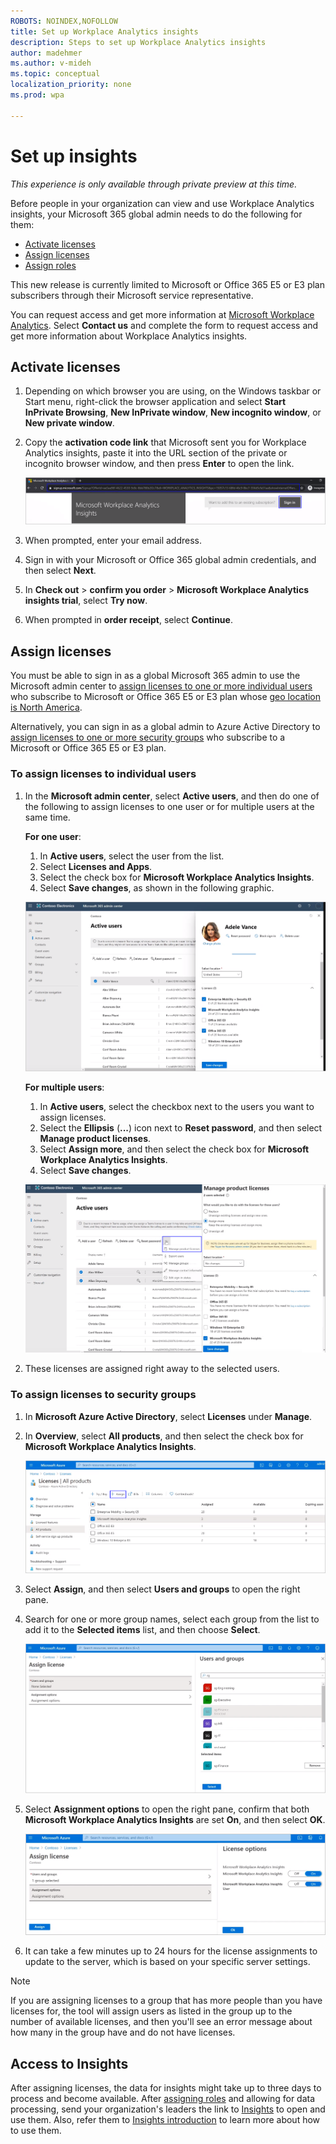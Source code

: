 ```yaml
---
ROBOTS: NOINDEX,NOFOLLOW
title: Set up Workplace Analytics insights
description: Steps to set up Workplace Analytics insights
author: madehmer
ms.author: v-mideh
ms.topic: conceptual
localization_priority: none
ms.prod: wpa

---
```

# Set up insights

*This experience is only available through private preview at this time.*

Before people in your organization can view and use Workplace Analytics insights, your Microsoft 365 global admin needs to do the following for them:

* [Activate licenses](#activate-licenses)
* [Assign licenses](#assign-licenses)
* [Assign roles](assign-roles.md)

This new release is currently limited to Microsoft or Office 365 E5 or E3 plan subscribers through their Microsoft service representative.

You can request access and get more information at [Microsoft Workplace Analytics](https://www.microsoft.com/microsoft-365/business/workplace-analytics). Select **Contact us** and complete the form to request access and get more information about Workplace Analytics insights.

## Activate licenses

1. Depending on which browser you are using, on the Windows taskbar or Start menu, right-click the browser application and select **Start InPrivate Browsing**, **New InPrivate window**, **New incognito window**, or **New private window**.
2. Copy the **activation code link** that Microsoft sent you for Workplace Analytics insights, paste it into the URL section of the private or incognito browser window, and then press **Enter** to open the link.

   ![Activation code link](./images/sign-in.png)

3. When prompted, enter your email address.
4. Sign in with your Microsoft or Office 365 global admin credentials, and then select **Next**.
5. In **Check out** > **confirm you order** > **Microsoft Workplace Analytics insights trial**, select **Try now**.
6. When prompted in **order receipt**, select **Continue**.

## Assign licenses

You must be able to sign in as a global Microsoft 365 admin to use the Microsoft admin center to [assign licenses to one or more individual users](#to-assign-licenses-to-individual-users) who subscribe to Microsoft or Office 365 E5 or E3 plan whose [geo location is North America](https://docs.microsoft.com/microsoft-365/enterprise/microsoft-365-multi-geo#microsoft-365-multi-geo-availability).

Alternatively, you can sign in as a global admin to Azure Active Directory to [assign licenses to one or more security groups](#to-assign-licenses-to-security-groups) who subscribe to a Microsoft or Office 365 E5 or E3 plan.

### To assign licenses to individual users

1. In the **Microsoft admin center**, select **Active users**, and then do one of the following to assign licenses to one user or for multiple users at the same time.

   **For one user**:
   1. In **Active users**, select the user from the list.
   2. Select **Licenses and Apps**.
   3. Select the check box for **Microsoft Workplace Analytics Insights**.
   4. Select **Save changes**, as shown in the following graphic.

   ![Assign one user a license](./images/assign-one-license.png)

   **For multiple users**:
   1. In **Active users**, select the checkbox next to the users you want to assign licenses.
   2. Select the **Ellipsis** (**...**) icon next to **Reset password**, and then select **Manage product licenses**.
   3. Select **Assign more**, and then select the check box for **Microsoft Workplace Analytics Insights**.
   4. Select **Save changes**.

   ![Assign multiple users licenses](./images/assign-multiple-licenses.png)

2. These licenses are assigned right away to the selected users.

### To assign licenses to security groups

1. In **Microsoft Azure Active Directory**, select **Licenses** under **Manage**.
2. In **Overview**, select **All products**, and then select the check box for **Microsoft Workplace Analytics Insights**.

   ![Assign licenses in Azure Active Directory](./images/assign-licenses-add.png)

3. Select **Assign**, and then select **Users and groups** to open the right pane.
4. Search for one or more group names, select each group from the list to add it to the **Selected items** list, and then choose **Select**.

   ![Add one or more groups for licensing](./images/add-group-license.png)

5. Select **Assignment options** to open the right pane, confirm that both **Microsoft Workplace Analytics Insights** are set **On**, and then select **OK**.

   ![Keep both options set to On](./images/keep-options-on.png)

6. It can take a few minutes up to 24 hours for the license assignments to update to the server, which is based on your specific server settings.

> [!Note]
> If you are assigning licenses to a group that has more people than you have licenses for, the tool will assign users as listed in the group up to the number of available licenses, and then you'll see an error message about how many in the group have and do not have licenses.

## Access to Insights

After assigning licenses, the data for insights might take up to three days to process and become available. After [assigning roles](assign-roles.md) and allowing for data processing, send your organization's leaders the link to [Insights](https://productivityinsights.office.com) to open and use them. Also, refer them to [Insights introduction](./intro.md) to learn more about how to use them.
